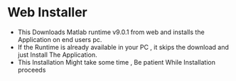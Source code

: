 # Web Installer
* This Downloads Matlab runtime v9.0.1 from web and installs the Application on end users pc.
* If the Runtime is already available in your PC , it skips the download and just Install The Application.
* This Installation Might take some time , Be patient While Installation proceeds

